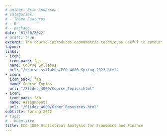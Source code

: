 ```yaml
---
# author: Eric Anderson
# categories:
# - Theme Features
# - R
# - package
date: "01/20/2022"
# draft: true
excerpt: The course introduces econometric techniques useful to conduct empirical analysis in economics and finance. The purpose of the course is to enable the student to master the concepts and be able to complete an independent empirical project. 
layout: 
links:
- icon: 
  icon_pack: fas
  name: Course Syllabus
  url: "/course syllabus/ECO_4000_Spring_2022.html"
- icon: 
  icon_pack: fab
  name: Course Topics
  url: "/Slides_4000/Course_Topics.html"
- icon: 
  icon_pack: fab
  name: Assignments
  url: "/Slides_4000/Other_Resources.html"
subtitle: Spring 2022
# tags:
# - hugo-site
title: ECO 4000 Statistical Analysis for Economics and Finance
---
```


<!--
![Formspree Logo](formspree-logo.png)

## [Formspree](https://formspree.io) makes it easy to receive submissions from HTML forms on your static website.

---

### Functional Form

This theme has a **form-to-email** feature built in, thanks to the simple Formspree integration. All you need to activate the form is a valid recipient email address saved in the front matter of the form
(`/content/forms/contact.md`). Of course, the example shown below (`your@email.here`) must not be used. Please use your actual email address.

```toml
# please replace with a valid Formspree form id or email address
formspree_form_id: your@email.here
```

Update that file and you're ready to begin receiving submissions. Just submit
the active form for the first time, and complete the email address verification
step with Formspree, and your contact form is live. The next time someone
fills it out, the submission will land in your inbox.

### Multiple Layouts

The files included with the theme have a contact page ready for copy/paste, or
you can type `hugo new forms/contact.md` and you're off to the races. There are two
layouts for `forms` – `split-right`, and `split-left` – you guessed it, one puts
the form on the right and the other on the left. You just fill out the front
matter, and the rest is automatic.

```toml
# layout options: split-right or split-left
layout: split-right
```

![Contact Form Split Right Layout Screenshot](built-in-contact-form-screenshot.png)

Both layouts display the page title and description opposite the form, and you
can also choose to show your social icon links if you have those configured in
the `config.toml` file.-->
